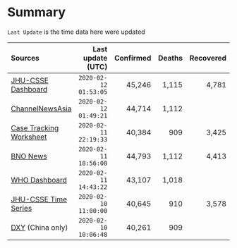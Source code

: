 # Summary

`Last Update` is the time data here were updated

|  Sources | Last update (UTC) | Confirmed | Deaths | Recovered |
|  :--- |  ---: |  ---: |  ---: |  ---: | 
| [JHU-CSSE Dashboard](https://gisanddata.maps.arcgis.com/apps/opsdashboard/index.html#/bda7594740fd40299423467b48e9ecf6)  | `2020-02-12 01:53:05` | 45,246 | 1,115 | 4,781 | 
| [ChannelNewsAsia](https://www.channelnewsasia.com/news/topics/wuhan-virus)  | `2020-02-12 01:49:21` | 44,714 | 1,112 |  | 
| [Case Tracking Worksheet](https://docs.google.com/spreadsheets/d/1qbE-UuJYw5V4FkyMZ-LplvUQZlut4oa5Zl3lrSmN_mk/htmlview)  | `2020-02-11 22:19:33` | 40,384 | 909 | 3,425 | 
| [BNO News](https://bnonews.com/index.php/2020/01/the-latest-coronavirus-cases/)  | `2020-02-11 18:56:00` | 44,793 | 1,112 | 4,413 | 
| [WHO Dashboard](https://who.maps.arcgis.com/apps/opsdashboard/index.html#/c88e37cfc43b4ed3baf977d77e4a0667)  | `2020-02-11 14:43:22` | 43,107 | 1,018 |  | 
| [JHU-CSSE Time Series](https://docs.google.com/spreadsheets/d/1UF2pSkFTURko2OvfHWWlFpDFAr1UxCBA4JLwlSP6KFo/htmlview?usp=sharing&sle=true#)  | `2020-02-10 11:00:00` | 40,645 | 910 | 3,578 | 
| [DXY](https://3g.dxy.cn/newh5/view/pneumonia) (China only) | `2020-02-10 10:06:48` | 40,261 | 909 |  | 
